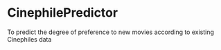 # CinephilePredictor
To predict the degree of preference to new movies according to existing Cinephiles data
